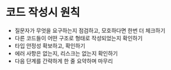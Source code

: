 # 코드 작성시 원칙

- 질문자가 무엇을 요구하는지 점검하고, 모호하다면 한번 더 체크하기
- 다른 코드들이 어떤 구조로 형태로 작성되었는지 확인하기
- 타입 안정성 확보하고, 확인하기
- 에러 사항은 없는지, 리스크는 없는지 확인하기
- 다음 단계를 간략하게 한 줄 요약하며 마무리
